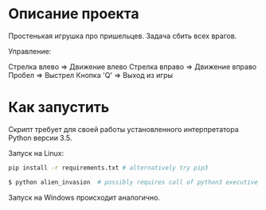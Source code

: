# Описание проекта

Простенькая игрушка про пришельцев. Задача сбить всех врагов. 

Управление:

Стрелка влево => Движение влево
Стрелка вправо => Движение вправо
Пробел => Выстрел
Кнопка 'Q' => Выход из игры

# Как запустить

Скрипт требует для своей работы установленного интерпретатора Python версии 3.5.



Запуск на Linux:

```bash
pip install -r requirements.txt # alternatively try pip3

$ python alien_invasion  # possibly requires call of python3 executive instead of just python
```

Запуск на Windows происходит аналогично.


